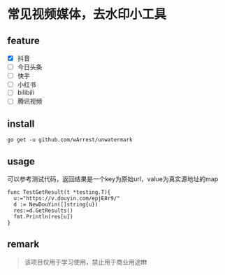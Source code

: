 # 常见视频媒体，去水印小工具

## feature
- [x] 抖音
- [ ] 今日头条
- [ ] 快手
- [ ] 小红书
- [ ] bilibili
- [ ] 腾讯视频

## install
~~~
go get -u github.com/wArrest/unwatermark
~~~
## usage
可以参考测试代码，返回结果是一个key为原始url，value为真实源地址的map
~~~golang
func TestGetResult(t *testing.T){
  u:="https://v.douyin.com/epjE8r9/"
  d := NewDouYin([]string{u})
  res:=d.GetResults()
  fmt.Println(res[u])
}
~~~
## remark
> 该项目仅用于学习使用，禁止用于商业用途❗️❗️❗️
